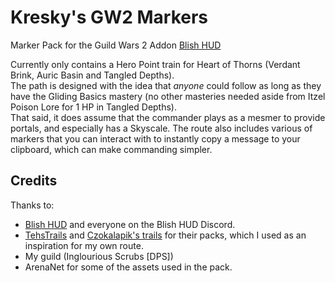 # Kresky's GW2 Markers
Marker Pack for the Guild Wars 2 Addon [Blish HUD](https://blishhud.com/)

Currently only contains a Hero Point train for Heart of Thorns (Verdant Brink, Auric Basin and Tangled Depths).  
The path is designed with the idea that _anyone_ could follow as long as they have the Gliding Basics mastery (no other masteries needed aside from Itzel Poison Lore for 1 HP in Tangled Depths).  
That said, it does assume that the commander plays as a mesmer to provide portals, and especially has a Skyscale.
The route also includes various of markers that you can interact with to instantly copy a message to your clipboard, which can make commanding simpler.

## Credits
Thanks to:
  - [Blish HUD](https://blishhud.com/) and everyone on the Blish HUD Discord.
  - [TehsTrails](https://github.com/xrandox/TehsTrails) and [Czokalapik's trails](https://bitbucket.org/czokalapik/czokalapiks-guides-for-gw2taco/) for their packs, which I used as an inspiration for my own route.
  - My guild (Inglourious Scrubs [DPS])
  - ArenaNet for some of the assets used in the pack.
